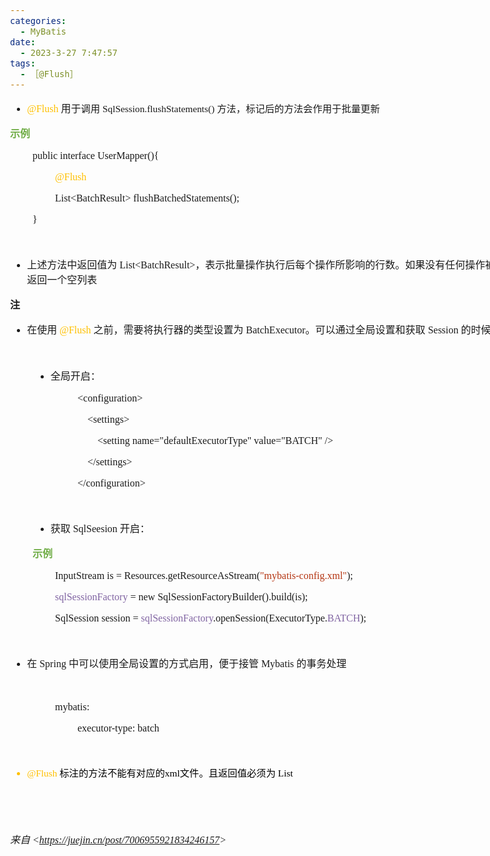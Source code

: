 ```yaml
---
categories:
  - MyBatis
date:
  - 2023-3-27 7:47:57
tags:
  - ［@Flush］
---
```


<body lang=zh-CN style='font-family:"Microsoft YaHei UI";font-size:12.0pt'>
<!--StartFragment-->

<div style='direction:ltr;border-width:100%'>

<div style='direction:ltr;margin-top:0in;margin-left:0in;width:8.7618in'>

<div style='direction:ltr;margin-top:0in;margin-left:0in;width:8.7618in'>

<ul type=disc style='direction:ltr;unicode-bidi:embed;margin-top:0in;
 margin-bottom:0in'>
 <li style='margin-top:0;margin-bottom:0;vertical-align:middle'><span
     style='font-family:"Comic Sans MS";font-size:12.0pt;color:#FFC000'
     lang=zh-CN>@Flush</span><span style='font-family:"Comic Sans MS";
     font-size:12.0pt;color:#FFC000' lang=en-US> </span><span style='font-family:
     "Microsoft YaHei UI";font-size:12.0pt' lang=zh-CN>用于</span><span
     style='font-family:"Microsoft YaHei UI";font-size:11.5pt' lang=zh-CN>调用</span><span
     style='font-family:"Comic Sans MS";font-size:11.5pt' lang=zh-CN>
     SqlSession</span><span style='font-family:"Comic Sans MS";font-size:11.5pt'
     lang=en-US>.</span><span style='font-family:"Comic Sans MS";font-size:
     11.5pt' lang=zh-CN>flushStatements()</span><span style='font-family:"Comic Sans MS";
     font-size:11.5pt' lang=en-US> </span><span style='font-family:"Microsoft YaHei UI";
     font-size:11.5pt' lang=zh-CN>方法，标记后的方法会作用于批量更新</span></li>
</ul>

<p style='font-family:"Microsoft YaHei UI";font-size:12.0pt;
color:#70AD47'><span style='font-weight:bold'>示例</span></p>

<p style='margin-left:.375in;font-family:"Comic Sans MS";font-size:
12.0pt'><span lang=zh-CN>public</span><span lang=en-US> </span><span
lang=zh-CN>interface </span><span lang=en-US>User</span><span lang=zh-CN>Mapper(</span><span
lang=en-US>){</span></p>

<p style='margin-left:.75in;font-family:"Comic Sans MS";font-size:
12.0pt;color:#FFC000'>@Flush</p>

<p style='margin-left:.75in;font-family:"Comic Sans MS";font-size:
12.0pt'>List&lt;BatchResult&gt; flushBatchedStatements();</p>

<p style='margin-left:.375in;font-family:"Comic Sans MS";font-size:
12.0pt' lang=en-US>}</p>

<p style='margin-left:.375in;font-family:"Comic Sans MS";font-size:
12.0pt' lang=en-US>&nbsp;</p>

<ul type=disc style='direction:ltr;unicode-bidi:embed;margin-top:0in;
 margin-bottom:0in'>
 <li style='margin-top:0;margin-bottom:0;vertical-align:middle'><span
     style='font-family:"Microsoft YaHei UI";font-size:12.0pt' lang=zh-CN>上述方法中返回值为</span><span
     style='font-family:"Comic Sans MS";font-size:12.0pt' lang=en-US> </span><span
     style='font-family:"Comic Sans MS";font-size:12.0pt' lang=zh-CN>List&lt;BatchResult&gt;</span><span
     style='font-family:"Microsoft YaHei UI";font-size:12.0pt' lang=zh-CN>，表示批量操作执行后每个操作所影响的行数。如果没有任何操作被执行，则返回一个空列表</span></li>
</ul>

<p style='font-family:"Microsoft YaHei UI";font-size:12.0pt'><span
style='font-weight:bold'>注</span></p>

<ul type=disc style='direction:ltr;unicode-bidi:embed;margin-top:0in;
 margin-bottom:0in'>
 <li style='margin-top:0;margin-bottom:0;vertical-align:middle'><span
     style='font-family:"Microsoft YaHei UI";font-size:12.0pt' lang=zh-CN>在使用</span><span
     style='font-family:"Comic Sans MS";font-size:12.0pt' lang=en-US> </span><span
     style='font-family:"Comic Sans MS";font-size:12.0pt;color:#FFC000'
     lang=zh-CN>@Flush</span><span style='font-family:"Comic Sans MS";
     font-size:12.0pt' lang=en-US> </span><span style='font-family:"Microsoft YaHei UI";
     font-size:12.0pt' lang=zh-CN>之前，需要将执行器的类型设置为</span><span style='font-family:
     "Comic Sans MS";font-size:12.0pt' lang=en-US> </span><span
     style='font-family:"Comic Sans MS";font-size:12.0pt' lang=zh-CN>BatchExecutor</span><span
     style='font-family:"Microsoft YaHei UI";font-size:12.0pt' lang=zh-CN>。可以通过全局设置和获取</span><span
     style='font-family:"Comic Sans MS";font-size:12.0pt' lang=en-US> </span><span
     style='font-family:"Comic Sans MS";font-size:12.0pt' lang=zh-CN>Session</span><span
     style='font-family:"Comic Sans MS";font-size:12.0pt' lang=en-US> </span><span
     style='font-family:"Microsoft YaHei UI";font-size:12.0pt' lang=zh-CN>的时候局部设置</span></li>
</ul>

<p style='font-family:"Comic Sans MS";font-size:12.0pt'>&nbsp;</p>

<ul type=disc style='direction:ltr;unicode-bidi:embed;margin-top:0in;
 margin-bottom:0in'>
 <li style='margin-left:37.5px;margin-top:0;margin-bottom:0;vertical-align:middle'><span
     style='font-family:"Microsoft YaHei UI";font-size:12.0pt'>全局开启：</span></li>
</ul>

<p style='margin-left:1.125in;font-family:"Comic Sans MS";
font-size:12.0pt'>&lt;configuration&gt;</p>

<p style='margin-left:1.125in;font-family:"Comic Sans MS";
font-size:12.0pt'><span style='mso-spacerun:yes'>    </span>&lt;settings&gt;</p>

<p style='margin-left:1.125in;font-family:"Comic Sans MS";
font-size:12.0pt'><span style='mso-spacerun:yes'>        </span>&lt;setting
name=&quot;defaultExecutorType&quot; value=&quot;BATCH&quot; /&gt;</p>

<p style='margin-left:1.125in;font-family:"Comic Sans MS";
font-size:12.0pt'><span style='mso-spacerun:yes'>    </span>&lt;/settings&gt;</p>

<p style='margin-left:1.125in;font-family:"Comic Sans MS";
font-size:12.0pt'><span lang=zh-CN>&lt;</span><span lang=en-US>/</span><span
lang=zh-CN>configuration&gt;</span></p>

<p style='margin-left:1.125in;font-family:"Comic Sans MS";
font-size:12.0pt'>&nbsp;</p>

<ul type=disc style='direction:ltr;unicode-bidi:embed;margin-top:0in;
 margin-bottom:0in'>
 <li style='margin-left:37.5px;margin-top:0;margin-bottom:0;vertical-align:middle'><span
     style='font-family:"Microsoft YaHei UI";font-size:12.0pt' lang=zh-CN>获取</span><span
     style='font-family:"Comic Sans MS";font-size:12.0pt' lang=en-US>
     SqlSeesion </span><span style='font-family:"Microsoft YaHei UI";
     font-size:12.0pt' lang=zh-CN>开启：</span></li>
</ul>

<p style='margin-left:.375in;font-family:"Microsoft YaHei UI";
font-size:12.0pt;color:#70AD47'><span style='font-weight:bold'>示例</span></p>

<p style='margin-left:.75in;font-family:"Comic Sans MS";font-size:
12.0pt'>InputStream is = Resources.getResourceAsStream(<span style='color:#B43512'>&quot;mybatis-config.xml&quot;</span>);</p>

<p style='margin-left:.75in;font-family:"Comic Sans MS";font-size:
12.0pt'><span style='color:#8064A2'>sqlSessionFactory</span> = new
SqlSessionFactoryBuilder().build(is);</p>

<p style='margin-left:.75in;font-family:"Comic Sans MS";font-size:
12.0pt'>SqlSession session = <span style='color:#8064A2'>sqlSessionFactory</span>.openSession(ExecutorType.<span
style='color:#8064A2'>BATCH</span>);</p>

<p style='margin-left:.375in;font-family:"Comic Sans MS";font-size:
12.0pt'>&nbsp;</p>

<ul type=disc style='direction:ltr;unicode-bidi:embed;margin-top:0in;
 margin-bottom:0in'>
 <li style='margin-top:0;margin-bottom:0;vertical-align:middle'><span
     style='font-family:"Microsoft YaHei UI";font-size:12.0pt' lang=zh-CN>在</span><span
     style='font-family:"Comic Sans MS";font-size:12.0pt' lang=en-US> Spring </span><span
     style='font-family:"Microsoft YaHei UI";font-size:12.0pt' lang=zh-CN>中可以使用全局设置的方式启用，便于接管</span><span
     style='font-family:"Comic Sans MS";font-size:12.0pt' lang=en-US> Mybatis </span><span
     style='font-family:"Microsoft YaHei UI";font-size:12.0pt' lang=zh-CN>的事务处理</span></li>
</ul>

<p style='margin-left:.375in;font-family:"Comic Sans MS";font-size:
12.0pt'>&nbsp;</p>

<p style='margin-left:.75in;font-family:"Comic Sans MS";font-size:
12.0pt'>mybatis:</p>

<p style='margin-left:1.125in;font-family:"Comic Sans MS";
font-size:12.0pt'>executor-type: batch</p>

<p style='font-family:"Comic Sans MS";font-size:12.0pt'>&nbsp;</p>

<ul type=disc style='direction:ltr;unicode-bidi:embed;margin-top:0in;
 margin-bottom:0in'>
 <li style='margin-top:0;margin-bottom:0;vertical-align:middle;color:#FFC000'><span
     style='font-family:"Comic Sans MS";font-size:11.5pt;color:#FFC000'
     lang=zh-CN>@Flush</span><span style='font-family:"Comic Sans MS";
     font-size:11.5pt;color:#FFC000' lang=en-US> </span><span style='font-family:
     "Microsoft YaHei UI";font-size:11.5pt;color:black' lang=zh-CN>标注的方法不能有对应的</span><span
     style='font-family:"Comic Sans MS";font-size:11.5pt;color:black'
     lang=zh-CN>xml</span><span style='font-family:"Microsoft YaHei UI";
     font-size:11.5pt;color:black' lang=zh-CN>文件。且返回值必须为</span><span
     style='font-family:"Comic Sans MS";font-size:11.5pt;color:black'
     lang=en-US> </span><span style='font-family:"Comic Sans MS";font-size:
     11.5pt;color:black' lang=zh-CN>List</span></li>
</ul>

<p style='margin-left:.375in;font-family:"Comic Sans MS";font-size:
12.0pt'>&nbsp;</p>

<p style='font-family:"Comic Sans MS";font-size:12.0pt'>&nbsp;</p>

<p><cite style='font-size:12.0pt'><span style='font-family:"Microsoft YaHei UI"'>来自</span><span
style='font-family:"Comic Sans MS"'> &lt;</span><a
href="https://juejin.cn/post/7006955921834246157"><span style='font-family:
"Comic Sans MS"'>https://juejin.cn/post/7006955921834246157</span></a><span
style='font-family:"Comic Sans MS"'>&gt; </span></cite></p>

</div>

</div>

</div>

<!--EndFragment-->
</body>
